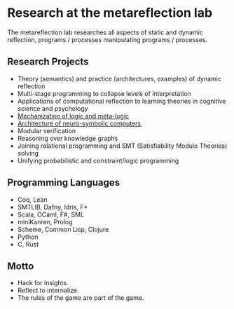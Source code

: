 # Research at the metareflection lab

The metareflection lab researches all aspects of static and dynamic reflection, programs / processes manipulating programs / processes.

## Research Projects

- Theory (semantics) and practice (architectures, examples) of dynamic reflection
- Multi-stage programming to collapse levels of interpretation
- Applications of computational reflection to learning theories in cognitive science and psychology
- [Mechanization of logic and meta-logic](logic)
- [Architecture of neuro-symbolic computers](neuro)
- Modular verification
- Reasoning over knowledge graphs
- Joining relational programming and SMT (Satisfiability Modulo Theories) solving
- Unifying probabilistic and constraint/logic programming

## Programming Languages

- Coq, Lean
- SMTLIB, Dafny, Idris, F*
- Scala, OCaml, F#, SML
- miniKanren, Prolog
- Scheme, Common Lisp, Clojure
- Python
- C, Rust

## Motto

- Hack for insights.
- Reflect to internalize.
- The rules of the game are part of the game.

